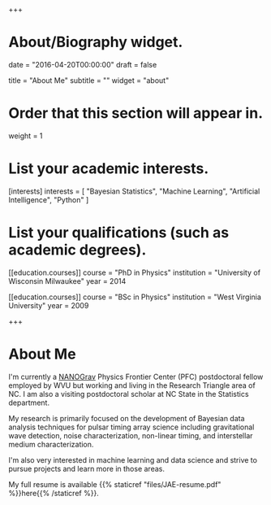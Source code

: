 +++
# About/Biography widget.

date = "2016-04-20T00:00:00"
draft = false

title = "About Me"
subtitle = ""
widget = "about"

# Order that this section will appear in.
weight = 1

# List your academic interests.
[interests]
  interests = [
    "Bayesian Statistics",
    "Machine Learning",
    "Artificial Intelligence",
    "Python"
  ]

# List your qualifications (such as academic degrees).
[[education.courses]]
  course = "PhD in Physics"
  institution = "University of Wisconsin Milwaukee"
  year = 2014

[[education.courses]]
  course = "BSc in Physics"
  institution = "West Virginia University"
  year = 2009

+++

# About Me

I'm currently a [NANOGrav](http://nanograv.org) Physics Frontier Center (PFC)
postdoctoral fellow employed by WVU but working and living in the Research
Triangle area of NC. I am also a visiting postdoctoral scholar at NC State in
the Statistics department.

My research is primarily focused on the development of Bayesian data analysis
techniques for pulsar timing array science including gravitational wave
detection, noise characterization, non-linear timing, and interstellar
medium characterization.

I'm also very interested in machine learning and data science and strive to
pursue projects and learn more in those areas.

My full resume is available {{% staticref "files/JAE-resume.pdf" %}}here{{% /staticref %}}.
